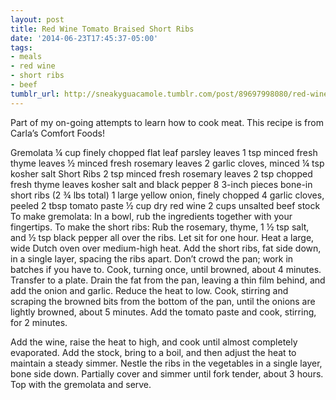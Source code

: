 ```yaml
---
layout: post
title: Red Wine Tomato Braised Short Ribs
date: '2014-06-23T17:45:37-05:00'
tags:
- meals
- red wine
- short ribs
- beef
tumblr_url: http://sneakyguacamole.tumblr.com/post/89697998080/red-wine-tomato-braised-short-ribs
---
```

Part of my on-going attempts to learn how to cook meat. This recipe is from Carla’s Comfort Foods!

Gremolata
¼ cup finely chopped flat leaf parsley leaves
1 tsp minced fresh thyme leaves
½ minced fresh rosemary leaves
2 garlic cloves, minced
¼ tsp kosher salt
Short Ribs
2 tsp minced fresh rosemary leaves
2 tsp chopped fresh thyme leaves
kosher salt and black pepper
8 3-inch pieces bone-in short ribs (2 ¾ lbs total)
1 large yellow onion, finely chopped
4 garlic cloves, peeled
2 tbsp tomato paste
½ cup dry red wine
2 cups unsalted beef stock
To make gremolata: In a bowl, rub the ingredients together with your fingertips.
To make the short ribs: Rub the rosemary, thyme, 1 ½ tsp salt, and ½ tsp black pepper all over the ribs. Let sit for one hour.
Heat a large, wide Dutch oven over medium-high heat. Add the short ribs, fat side down, in a single layer, spacing the ribs apart. Don’t crowd the pan; work in batches if you have to. Cook, turning once, until browned, about 4 minutes. Transfer to a plate.
Drain the fat from the pan, leaving a thin film behind, and add the onion and garlic. Reduce the heat to low. Cook, stirring and scraping the browned bits from the bottom of the pan, until the onions are lightly browned, about 5 minutes. Add the tomato paste and cook, stirring, for 2 minutes. 


Add the wine, raise the heat to high, and cook until almost completely evaporated. Add the stock, bring to a boil, and then adjust the heat to maintain a steady simmer. Nestle the ribs in the vegetables in a single layer, bone side down. Partially cover and simmer until fork tender, about 3 hours. Top with the gremolata and serve. 
